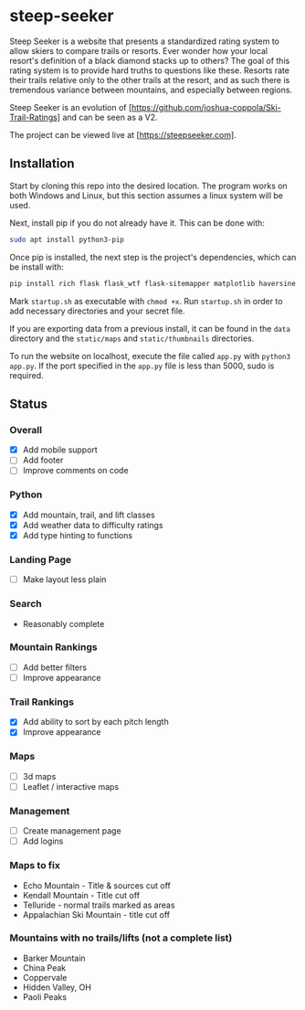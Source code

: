 # steep-seeker

Steep Seeker is a website that presents a standardized rating system to allow skiers to compare trails or resorts. Ever wonder how your local resort's definition of a black diamond stacks up to others? The goal of this rating system is to provide hard truths to questions like these. Resorts rate their trails relative only to the other trails at the resort, and as such there is tremendous variance between mountains, and especially between regions.

Steep Seeker is an evolution of [https://github.com/joshua-coppola/Ski-Trail-Ratings] and can be seen as a V2.

The project can be viewed live at [https://steepseeker.com].

## Installation

Start by cloning this repo into the desired location. The program works on both Windows and Linux, but this section assumes a linux system will be used.

Next, install pip if you do not already have it. This can be done with:

```bash
sudo apt install python3-pip
```

Once pip is installed, the next step is the project's dependencies, which can be install with:

```bash
pip install rich flask flask_wtf flask-sitemapper matplotlib haversine requests
```

Mark `startup.sh` as executable with `chmod +x`. Run `startup.sh` in order to add necessary directories and your secret file.

If you are exporting data from a previous install, it can be found in the `data` directory and the `static/maps` and `static/thumbnails` directories.

To run the website on localhost, execute the file called `app.py` with `python3 app.py`. If the port specified in the `app.py` file is less than 5000, sudo is required.

## Status

### Overall

- [x] Add mobile support
- [ ] Add footer
- [ ] Improve comments on code

### Python

- [x] Add mountain, trail, and lift classes
- [x] Add weather data to difficulty ratings
- [x] Add type hinting to functions

### Landing Page

- [ ] Make layout less plain

### Search

- Reasonably complete

### Mountain Rankings

- [ ] Add better filters
- [ ] Improve appearance

### Trail Rankings

- [x] Add ability to sort by each pitch length
- [x] Improve appearance

### Maps

- [ ] 3d maps
- [ ] Leaflet / interactive maps

### Management

- [ ] Create management page
- [ ] Add logins

### Maps to fix

- Echo Mountain - Title & sources cut off
- Kendall Mountain - Title cut off
- Telluride - normal trails marked as areas
- Appalachian Ski Mountain - title cut off

### Mountains with no trails/lifts (not a complete list)

- Barker Mountain
- China Peak
- Coppervale
- Hidden Valley, OH
- Paoli Peaks
  
